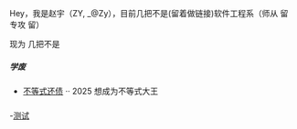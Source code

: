 Hey，我是赵宇（ZY, _@Zy），目前几把不是(留着做链接)软件工程系（师从 留 专攻 留）

现为 几把不是

##### 学废

- [不等式还债][1] ·· 2025 想成为不等式大王

##### 

-[测试][2]




[1]:https://b23.tv/oY822HV
[2]: https://space.bilibili.com/14229967?spm_id_from=333.788.upinfo.head.click/
[3]: //
[4]: //
[5]: //
[6]: //
[7]: //
[8]: //
[9]: //
[10]: //
[11]: //
[12]: //
[13]: //
[14]: //
[15]: //
[16]: //
[17]: //
[18]: //
[19]: //
[20]: //
[21]: //
